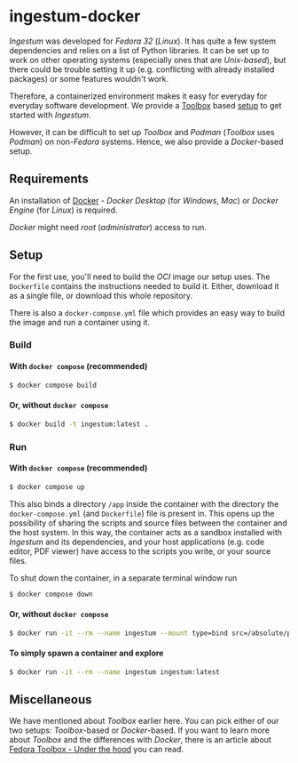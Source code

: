 # ingestum-docker

_Ingestum_ was developed for _Fedora 32_ (_Linux_). It has quite a few system dependencies and
relies on a list of Python libraries. It can be set up to work on other operating systems
(especially ones that are _Unix-based_), but there could be trouble setting it up (e.g. conflicting
with already installed packages) or some features wouldn't work.

Therefore, a containerized environment makes it easy for everyday for everyday software development.
We provide a [Toolbox](https://github.com/containers/toolbox) based [setup](../toolbox/) to get
started with _Ingestum_.

However, it can be difficult to set up _Toolbox_ and _Podman_ (_Toolbox_ uses _Podman_) on
non-_Fedora_ systems. Hence, we also provide a _Docker_-based setup.

## Requirements

An installation of [Docker](https://www.docker.com/get-started) - _Docker Desktop_ (for _Windows_,
_Mac_) or _Docker Engine_ (for _Linux_) is required.

_Docker_ might need _root_ (_administrator_) access to run.

## Setup

For the first use, you'll need to build the _OCI_ image our setup uses. The `Dockerfile` contains
the instructions needed to build it. Either, download it as a single file, or download this whole
repository.

There is also a `docker-compose.yml` file which provides an easy way to build the image and run a
container using it.

### Build

#### With `docker compose` (recommended)

```bash
$ docker compose build
```

#### Or, without `docker compose`

```bash
$ docker build -t ingestum:latest .
```

### Run

#### With `docker compose` (recommended)

```bash
$ docker compose up
```

This also binds a directory `/app` inside the container with the directory the `docker-compose.yml`
(and `Dockerfile`) file is present in. This opens up the possibility of sharing the scripts and
source files between the container and the host system. In this way, the container acts as a sandbox
installed with _Ingestum_ and its dependencies, and your host applications (e.g. code editor, PDF
viewer) have access to the scripts you write, or your source files.

To shut down the container, in a separate terminal window run

```bash
$ docker compose down
```

#### Or, without `docker compose`

```bash
$ docker run -it --rm --name ingestum --mount type=bind src=/absolute/path/on/host dst=/app ingestum:latest
```

#### To simply spawn a container and explore

```bash
$ docker run -it --rm --name ingestum ingestum:latest
```

## Miscellaneous

We have mentioned about _Toolbox_ earlier here. You can pick either of our two setups:
_Toolbox_-based or _Docker_-based. If you want to learn more about _Toolbox_ and the differences
with _Docker_, there is an article about
[Fedora Toolbox - Under the hood](https://debarshiray.wordpress.com/2019/01/21/fedora-toolbox-under-the-hood/#:~:text=Every%20time%20you%20invoke%20the,or%20be%20run%20as%20root.&text=So%2C%20instead%20of%20using%20Docker,drop%2Din%20replacement%20for%20Docker.) you can read.
